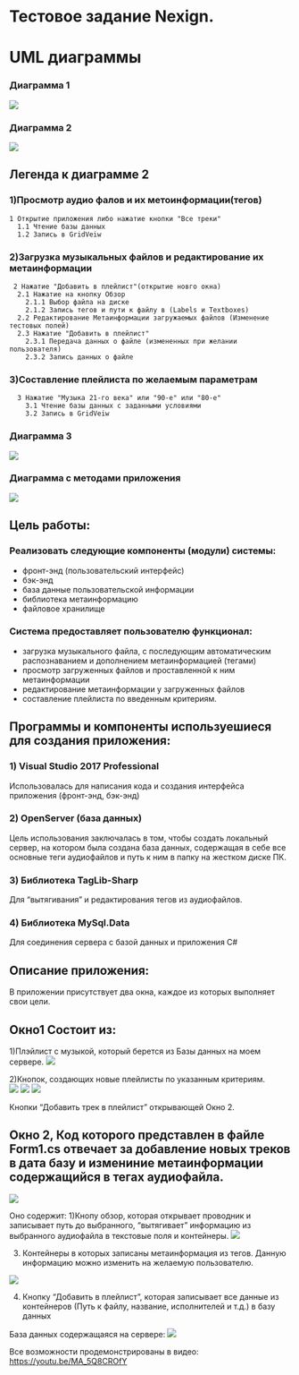 # Тестовое задание Nexign.
# UML диаграммы
### Диаграмма 1

![](/UML_Diagrams/UML_3.PNG)

### Диаграмма 2

![](/UML_Diagrams/UML_Sequence_Diagram.PNG)

## Легенда к диаграмме 2
### 1)Просмотр аудио фалов и их метоинформации(тегов)      

    1 Открытие приложения либо нажатие кнопки "Все треки"
      1.1 Чтение базы данных
      1.2 Запись в GridVeiw
### 2)Загрузка музыкальных файлов и редактирование их метаинформации
     2 Нажатие "Добавить в плейлист"(открытие новго окна)
      2.1 Нажатие на кнопку Обзор
        2.1.1 Выбор файла на диске
        2.1.2 Запись тегов и пути к файлу в (Labels и Textboxes)
      2.2 Редактирование Метаинформации загружаемых файлов (Изменение тестовых полей)
      2.3 Нажатие "Добавить в плейлист"
        2.3.1 Передача данных о файле (измененных при желании пользователя)
        2.3.2 Запись данных о файле
### 3)Составление плейлиста по желаемым параметрам
      3 Нажатие "Музыка 21-го века" или "90-e" или "80-e"
        3.1 Чтение базы данных с заданными условиями
        3.2 Запись в GridVeiw
    
     

### Диаграмма 3

![](/UML_Diagrams/UML_1.PNG)

### Диаграмма с методами приложения

![](/UML_Diagrams/UML2.PNG)

## Цель работы:
### Реализовать следующие компоненты (модули) системы:
- фронт-энд (пользовательский интерфейс)
- бэк-энд
- база данные пользовательской информации
- библиотека метаинформацию
- файловое хранилище

### Система предоставляет пользователю функционал:
- загрузка музыкального файла, с последующим автоматическим распознаванием и дополнением метаинформацией (тегами)
- просмотр загруженных файлов и проставленной к ним метаинформации
- редактирование метаинформации у загруженных файлов
- составление плейлиста по введенным критериям.





















## Программы и компоненты используешиеся для создания приложения:
### 1)	Visual Studio 2017 Professional
Использовалась для написания кода и создания интерфейса приложения (фронт-энд, бэк-энд)
### 2)	OpenServer (база данных)
Цель использования заключалась в том, чтобы создать локальный сервер, на котором была создана база данных, содержащая в себе все основные теги аудиофайлов и путь к ним в папку на жестком диске ПК.
### 3)	Библиотека TagLib-Sharp
Для “вытягивания” и редактирования тегов из аудиофайлов.
### 4)	Библиотека MySql.Data
Для соединения сервера с базой данных и приложения C#


## Описание приложения:
В приложении присутствует два окна, каждое из которых выполняет свои цели. 
## Окно1 Состоит из:
1)Плэйлист с музыкой, который берется из Базы данных на моем сервере.
![](/Form2.PNG)

2)Кнопок, создающих новые плейлисты по указанным критериям.  
![](/21.PNG)
![](/80.PNG)
![](/90.PNG)
  
 
Кнопки “Добавить трек в плейлист” открывающей Окно 2.

## Окно 2, Код которого представлен в файле Form1.cs отвечает за добавление новых треков в дата базу и  измениние метаинформации содержащийся в тегах аудиофайла.


![](/Form1.1.PNG)

Оно содержит: 
1)Кнопу обзор, которая открывает проводник и записывает путь до выбранного, “вытягивает” информацию из выбранного аудиофайла в текстовые поля и контейнеры.
![](/obzor.PNG)



3)  Контейнеры в которых записаны метаинформация из тегов. Данную информацию можно изменить на желаемую пользователю.
  
![](/Form1.PNG)

4) Кнопку “Добавить в плейлист”, которая записывает все данные из контейнеров (Путь к файлу, название, исполнителей и т.д.) в базу данных


База данных содержащаяся на сервере: 
![](/database.PNG)

Все возможности продемонстрированы в видео:
https://youtu.be/MA_5Q8CROfY










